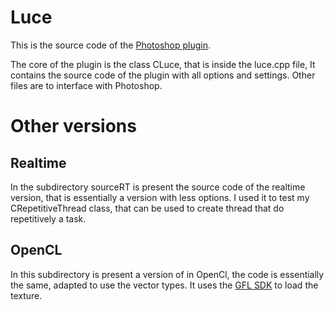 # Luce

This is the source code of the [Photoshop plugin](http://amicoperry.altervista.org/luce).

The core of the plugin is the class CLuce, that is inside the luce.cpp file, It contains the source code of the plugin with all options and settings.
Other files are to interface with Photoshop.
# Other versions
## Realtime
In the subdirectory sourceRT is present the source code of the realtime version, that is essentially a version with less options.
I used it to test my CRepetitiveThread class, that can be used to create thread that do repetitively a task.
## OpenCL
In this subdirectory is present a version of in OpenCl, the code is essentially the same, adapted to use the vector types. 
It uses the [GFL SDK](http://www.xnview.com/fr/GFL/) to load the texture.

